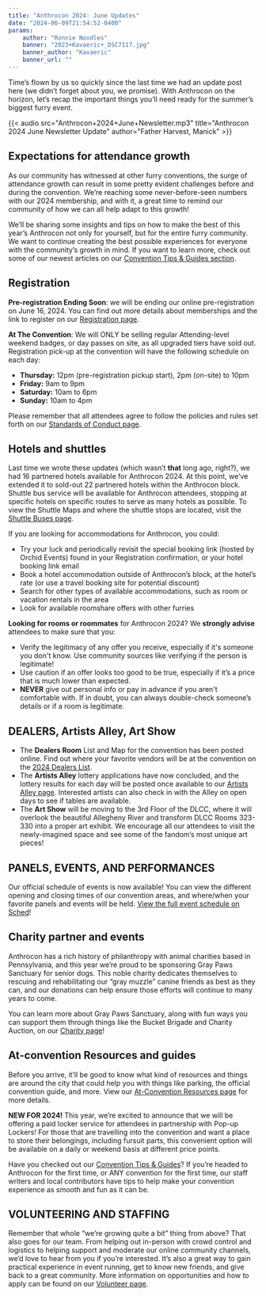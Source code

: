 ```yaml
---
title: "Anthrocon 2024: June Updates"
date: "2024-06-09T21:54:52-0400"
params:
    author: "Ronnie Noodles"
    banner: "2023+Kavaeric+_DSC7117.jpg"
    banner_author: "Kavaeric"
    banner_url: ""
---
```


Time’s flown by us so quickly since the last time we had an update post here (we didn’t forget about you, we promise). With Anthrocon on the horizon, let’s recap the important things you’ll need ready for the summer’s biggest furry event.

{{< audio src="Anthrocon+2024+June+Newsletter.mp3" title="Anthrocon 2024 June Newsletter Update" author="Father Harvest, Manick" >}}

## Expectations for attendance growth

As our community has witnessed at other furry conventions, the surge of attendance growth can result in some pretty evident challenges before and during the convention. We’re reaching some never-before-seen numbers with our 2024 membership, and with it, a great time to remind our community of how we can all help adapt to this growth!

We’ll be sharing some insights and tips on how to make the best of this year’s Anthrocon not only for yourself, but for the entire furry community. We want to continue creating the best possible experiences for everyone with the community’s growth in mind. If you want to learn more, check out some of our newest articles on our [Convention Tips & Guides section](/tips-and-guides).

## Registration

**Pre-registration Ending Soon**: we will be ending our online pre-registration on June 16, 2024. You can find out more details about memberships and the link to register on our [Registration page](https://www.anthrocon.org/registration).

**At The Convention**: We will ONLY be selling regular Attending-level weekend badges, or day passes on site, as all upgraded tiers have sold out. Registration pick-up at the convention will have the following schedule on each day:

- **Thursday:** 12pm (pre-registration pickup start), 2pm (on-site) to 10pm
- **Friday:** 9am to 9pm
- **Saturday:** 10am to 6pm
- **Sunday:** 10am to 4pm

Please remember that all attendees agree to follow the policies and rules set forth on our [Standards of Conduct page](/standards-of-conduct).

## Hotels and shuttles

Last time we wrote these updates (which wasn’t **that** long ago, right?), we had 16 partnered hotels available for Anthrocon 2024. At this point, we’ve extended it to sold-out 22 partnered hotels within the Anthrocon block. Shuttle bus service will be available for Anthrocon attendees, stopping at specific hotels on specific routes to serve as many hotels as possible. To view the Shuttle Maps and where the shuttle stops are located, visit the [Shuttle Buses page](https://www.anthrocon.org/shuttle-buses).

If you are looking for accommodations for Anthrocon, you could:

- Try your luck and periodically revisit the special booking link (hosted by Orchid Events) found in your Registration confirmation, or your hotel booking link email
- Book a hotel accommodation outside of Anthrocon’s block, at the hotel’s rate (or use a travel booking site for potential discount)
- Search for other types of available accommodations, such as room or vacation rentals in the area
- Look for available roomshare offers with other furries

**Looking for rooms or roommates** for Anthrocon 2024? We **strongly advise** attendees to make sure that you:

- Verify the legitimacy of any offer you receive, especially if it's someone you don't know. Use community sources like verifying if the person is legitimate!
- Use caution if an offer looks too good to be true, especially if it’s a price that is much lower than expected.
- **NEVER** give out personal info or pay in advance if you aren't comfortable with. If in doubt, you can always double-check someone’s details or if a room is legitimate.

## DEALERS, Artists Alley, Art Show

- The **Dealers Room** List and Map for the convention has been posted online. Find out where your favorite vendors will be at the convention on the [2024 Dealers List](https://www.anthrocon.org/dealers).
- The **Artists Alley** lottery applications have now concluded, and the lottery results for each day will be posted once available to our [Artists Alley page](/alley). Interested artists can also check in with the Alley on open days to see if tables are available.
- The **Art Show** will be moving to the 3rd Floor of the DLCC, where it will overlook the beautiful Allegheny River and transform DLCC Rooms 323-330 into a proper art exhibit. We encourage all our attendees to visit the newly-imagined space and see some of the fandom’s most unique art pieces!

## PANELS, EVENTS, AND PERFORMANCES

Our official schedule of events is now available! You can view the different opening and closing times of our convention areas, and where/when your favorite panels and events will be held. [View the full event schedule on Sched](https://anthrocon.sched.com/)!

## Charity partner and events

Anthrocon has a rich history of philanthropy with animal charities based in Pennsylvania, and this year we’re proud to be sponsoring Gray Paws Sanctuary for senior dogs. This noble charity dedicates themselves to rescuing and rehabilitating our “gray muzzle” canine friends as best as they can, and our donations can help ensure those efforts will continue to many years to come.

You can learn more about Gray Paws Sanctuary, along with fun ways you can support them through things like the Bucket Brigade and Charity Auction, on our [Charity page](https://www.anthrocon.org/charity)!

## At-convention Resources and guides

Before you arrive, it’ll be good to know what kind of resources and things are around the city that could help you with things like parking, the official convention guide, and more. View our [At-Convention Resources page](https://www.anthrocon.org/at-the-convention) for more details.

**NEW FOR 2024!** This year, we’re excited to announce that we will be offering a paid locker service for attendees in partnership with Pop-up Lockers! For those that are travelling into the convention and want a place to store their belongings, including fursuit parts, this convenient option will be available on a daily or weekend basis at different price points.

Have you checked out our [Convention Tips & Guides](https://www.anthrocon.org/tips-and-guides)? If you’re headed to Anthrocon for the first time, or ANY convention for the first time, our staff writers and local contributors have tips to help make your convention experience as smooth and fun as it can be.

## VOLUNTEERING AND STAFFING

Remember that whole “we’re growing quite a bit” thing from above? That also goes for our team. From helping out in-person with crowd control and logistics to helping support and moderate our online community channels, we’d love to hear from you if you’re interested. It’s also a great way to gain practical experience in event running, get to know new friends, and give back to a great community. More information on opportunities and how to apply can be found on our [Volunteer page](https://www.anthrocon.org/volunteer).

